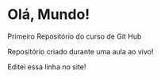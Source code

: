 # Olá, Mundo!
 Primeiro Repositório do curso de Git Hub

Repositório criado durante uma aula ao vivo!

Editei essa linha no site!
